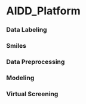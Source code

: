 # AIDD_Platform


### Data Labeling


### Smiles


### Data Preprocessing


### Modeling


### Virtual Screening





